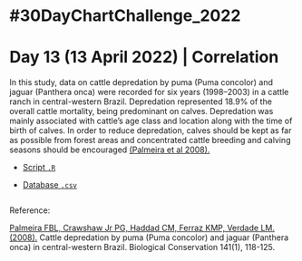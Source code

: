 # #30DayChartChallenge_2022

# Day 13 (13 April 2022) | Correlation

In this study, data on cattle depredation by puma (Puma concolor) and jaguar (Panthera onca) were recorded for six years (1998–2003) in a cattle ranch in central-western Brazil. Depredation represented 18.9% of the overall cattle mortality, being predominant on calves. Depredation was mainly associated with cattle’s age class and location along with the time of birth of calves. In order to reduce depredation, calves should be kept as far as possible from forest areas and concentrated cattle breeding and calving seasons should be encouraged [(Palmeira et al 2008).](https://doi.org/10.1016/j.biocon.2007.09.015)

- [Script `.R`]()

- [Database `.csv`]()

<img src="">

Reference:

[Palmeira FBL, Crawshaw Jr PG, Haddad CM, Ferraz KMP, Verdade LM. (2008).](https://doi.org/10.1016/j.biocon.2007.09.015) Cattle depredation by puma (Puma concolor) and jaguar (Panthera onca) in central-western Brazil. Biological Conservation 141(1), 118-125.
